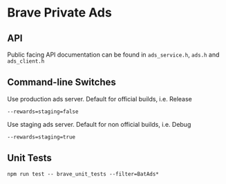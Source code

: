 # Brave Private Ads

## API

Public facing API documentation can be found in `ads_service.h`, `ads.h` and
`ads_client.h`

## Command-line Switches

Use production ads server. Default for official builds, i.e. Release

```
--rewards=staging=false
```

Use staging ads server. Default for non official builds, i.e. Debug

```
--rewards=staging=true
```

## Unit Tests

```
npm run test -- brave_unit_tests --filter=BatAds*
```
